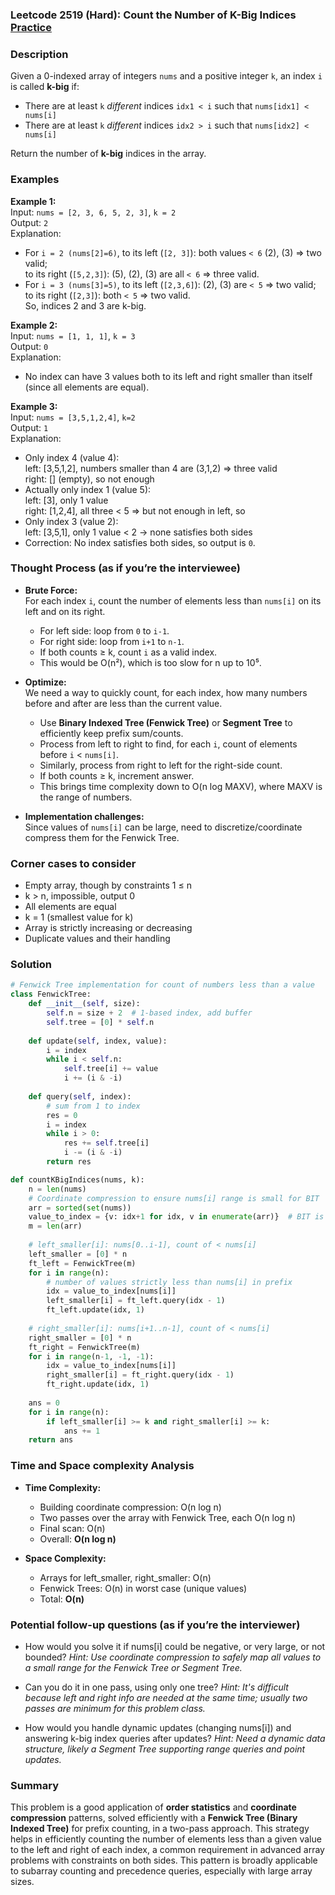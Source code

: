 ### Leetcode 2519 (Hard): Count the Number of K-Big Indices [Practice](https://leetcode.com/problems/count-the-number-of-k-big-indices)

### Description  
Given a 0-indexed array of integers `nums` and a positive integer `k`, an index `i` is called **k-big** if:
- There are at least `k` *different* indices `idx1 < i` such that `nums[idx1] < nums[i]`
- There are at least `k` *different* indices `idx2 > i` such that `nums[idx2] < nums[i]`

Return the number of **k-big** indices in the array.

### Examples  

**Example 1:**  
Input: `nums = [2, 3, 6, 5, 2, 3]`, `k = 2`  
Output: `2`  
Explanation:  
- For `i = 2 (nums[2]=6)`, to its left (`[2, 3]`): both values `< 6` (2), (3) ⇒ two valid;  
  to its right (`[5,2,3]`): (5), (2), (3) are all `< 6` ⇒ three valid.  
- For `i = 3 (nums[3]=5)`, to its left (`[2,3,6]`): (2), (3) are `< 5` ⇒ two valid;  
  to its right (`[2,3]`): both `< 5` ⇒ two valid.  
So, indices 2 and 3 are k-big.

**Example 2:**  
Input: `nums = [1, 1, 1]`, `k = 3`  
Output: `0`  
Explanation:  
- No index can have 3 values both to its left and right smaller than itself (since all elements are equal).

**Example 3:**  
Input: `nums = [3,5,1,2,4]`, `k=2`  
Output: `1`  
Explanation:  
- Only index 4 (value 4):  
    left: [3,5,1,2], numbers smaller than 4 are (3,1,2) ⇒ three valid  
    right: [] (empty), so not enough  
- Actually only index 1 (value 5):  
    left: [3], only 1 value  
    right: [1,2,4], all three < 5 ⇒ but not enough in left, so  
- Only index 3 (value 2):  
    left: [3,5,1], only 1 value < 2 → none satisfies both sides  
- Correction: No index satisfies both sides, so output is `0`.

### Thought Process (as if you’re the interviewee)  
- **Brute Force:**  
  For each index `i`, count the number of elements less than `nums[i]` on its left and on its right.  
  - For left side: loop from `0` to `i-1`.  
  - For right side: loop from `i+1` to `n-1`.  
  - If both counts ≥ k, count `i` as a valid index.  
  - This would be O(n²), which is too slow for n up to 10⁵.

- **Optimize:**  
  We need a way to quickly count, for each index, how many numbers before and after are less than the current value.  
  - Use **Binary Indexed Tree (Fenwick Tree)** or **Segment Tree** to efficiently keep prefix sum/counts.  
  - Process from left to right to find, for each `i`, count of elements before `i` < `nums[i]`.  
  - Similarly, process from right to left for the right-side count.  
  - If both counts ≥ k, increment answer.  
  - This brings time complexity down to O(n log MAXV), where MAXV is the range of numbers.

- **Implementation challenges:**  
  Since values of `nums[i]` can be large, need to discretize/coordinate compress them for the Fenwick Tree.

### Corner cases to consider  
- Empty array, though by constraints 1 ≤ n  
- k > n, impossible, output 0  
- All elements are equal  
- k = 1 (smallest value for k)  
- Array is strictly increasing or decreasing  
- Duplicate values and their handling

### Solution

```python
# Fenwick Tree implementation for count of numbers less than a value
class FenwickTree:
    def __init__(self, size):
        self.n = size + 2  # 1-based index, add buffer
        self.tree = [0] * self.n
    
    def update(self, index, value):
        i = index
        while i < self.n:
            self.tree[i] += value
            i += (i & -i)
    
    def query(self, index):
        # sum from 1 to index
        res = 0
        i = index
        while i > 0:
            res += self.tree[i]
            i -= (i & -i)
        return res

def countKBigIndices(nums, k):
    n = len(nums)
    # Coordinate compression to ensure nums[i] range is small for BIT
    arr = sorted(set(nums))
    value_to_index = {v: idx+1 for idx, v in enumerate(arr)}  # BIT is 1-based
    m = len(arr)
    
    # left_smaller[i]: nums[0..i-1], count of < nums[i]
    left_smaller = [0] * n
    ft_left = FenwickTree(m)
    for i in range(n):
        # number of values strictly less than nums[i] in prefix
        idx = value_to_index[nums[i]]
        left_smaller[i] = ft_left.query(idx - 1)
        ft_left.update(idx, 1)
    
    # right_smaller[i]: nums[i+1..n-1], count of < nums[i]
    right_smaller = [0] * n
    ft_right = FenwickTree(m)
    for i in range(n-1, -1, -1):
        idx = value_to_index[nums[i]]
        right_smaller[i] = ft_right.query(idx - 1)
        ft_right.update(idx, 1)
    
    ans = 0
    for i in range(n):
        if left_smaller[i] >= k and right_smaller[i] >= k:
            ans += 1
    return ans
```

### Time and Space complexity Analysis  

- **Time Complexity:**  
  - Building coordinate compression: O(n log n)  
  - Two passes over the array with Fenwick Tree, each O(n log n)  
  - Final scan: O(n)  
  - Overall: **O(n log n)**

- **Space Complexity:**  
  - Arrays for left_smaller, right_smaller: O(n)  
  - Fenwick Trees: O(n) in worst case (unique values)  
  - Total: **O(n)**

### Potential follow-up questions (as if you’re the interviewer)  

- How would you solve it if nums[i] could be negative, or very large, or not bounded?
  *Hint: Use coordinate compression to safely map all values to a small range for the Fenwick Tree or Segment Tree.*

- Can you do it in one pass, using only one tree?
  *Hint: It's difficult because left and right info are needed at the same time; usually two passes are minimum for this problem class.*

- How would you handle dynamic updates (changing nums[i]) and answering k-big index queries after updates?
  *Hint: Need a dynamic data structure, likely a Segment Tree supporting range queries and point updates.*

### Summary
This problem is a good application of **order statistics** and **coordinate compression** patterns, solved efficiently with a **Fenwick Tree (Binary Indexed Tree)** for prefix counting, in a two-pass approach. This strategy helps in efficiently counting the number of elements less than a given value to the left and right of each index, a common requirement in advanced array problems with constraints on both sides. This pattern is broadly applicable to subarray counting and precedence queries, especially with large array sizes.